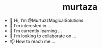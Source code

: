 <h1 align="center">murtaza</h1>


- 👋 Hi, I’m @MurtuzzMagicalSolutions
- 👀 I’m interested in ...
- 🌱 I’m currently learning ...
- 💞️ I’m looking to collaborate on ...
- 📫 How to reach me ...

<!---
MurtuzzMagicalSolutions/MurtuzzMagicalSolutions is a ✨ special ✨ repository because its `README.md` (this file) appears on your GitHub profile.
You can click the Preview link to take a look at your changes.
--->
